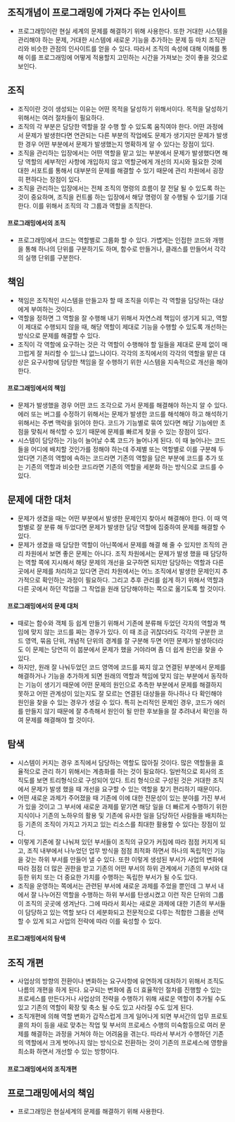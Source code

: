 ## 조직개념이 프로그래밍에 가져다 주는 인사이트
- 프로그래밍이란 현실 세계의 문제를 해결하기 위해 사용한다. 또한 거대한 시스템을 관리해야 하는 문제, 거대한 시스템에 새로운 기능을 추가하는 문제 등 마치 조직관리와 비슷한 관점의 인사이트를 얻을 수 있다. 따라서 조직의 속성에 대해 이해를 통해 이를 프로그래밍에 어떻게 적용할지 고민하는 시간을 가져보는 것이 좋을 것으로 보인다.

## 조직
- 조직이란 것이 생성되는 이유는 어떤 목적을 달성하기 위해서이다. 목적을 달성하기 위해서는 여러 절차들이 필요하다.
- 조직의 각 부분은 담당한 역할을 잘 수행 할 수 있도록 움직여야 한다. 어떤 과정에서 문제가 발생한다면 연관되는 다른 부분의 작업에도 문제가 생기지만 문제가 발생한 경우 어떤 부분에서 문제가 발생했는지 명확하게 알 수 있다는 장점이 있다.
- 조직을 관리하는 입장에서는 어떤 역할을 맡고 있는 부분에서 문제가 발생했다면 해당 역할의 세부적인 사항에 개입하지 않고 역할군에게 개선의 지시와 필요한 것에 대한 서포트를 통해서 대부분의 문제를 해결할 수 있기 때문에 관리 차원에서 굉장히 편하다는 장점이 있다.
- 조직을 관리하는 입장에서는 전체 조직의 명령의 흐름이 잘 전달 될 수 있도록 하는 것이 중요하며, 조직을 컨트롤 하는 입장에서 해당 명령이 잘 수행될 수 있기를 기대한다. 이를 위해서 조직의 각 그룹과 역할을 조직한다.

#### 프로그래밍에서의 조직
- 프로그래밍에서 코드는 역할별로 그룹화 할 수 있다. 가볍게는 인접한 코드와 개행을 통해 하나의 단위를 구분하기도 하며, 함수로 만들거나, 클래스를 만들어서 각각의 실행 단위를 구분한다.

## 책임
- 책임은 조직적인 시스템을 만들고자 할 때 조직을 이루는 각 역할을 담당하는 대상에게 부여하는 것이다.
- 역할을 정하면 그 역할을 잘 수행해 내기 위해서 자연스레 책임이 생기게 되고, 역할이 제대로 수행되지 않을 때, 해당 역할이 제대로 기능을 수행할 수 있도록 개선하는 방식으로 문제를 해결할 수 있다.
- 조직이 각 역할에 요구하는 것은 각 역할이 수행해야 할 일들을 제대로 문제 없이 매끄럽게 잘 처리할 수 있느냐 없느냐이다. 각각의 조직에서의 각각의 역할을 맡은 대상은 요구사항에 담당한 책임을 잘 수행하기 위한 시스템을 지속적으로 개선을 해야 한다.

#### 프로그래밍에서의 책임
- 문제가 발생했을 경우 어떤 코드 조각으로 가서 문제를 해결해야 하는지 알 수 있다. 에러 또는 버그를 수정하기 위해서는 문제가 발생한 코드를 해석해야 하고 해석하기 위해서는 주변 맥락을 읽어야 한다. 코드가 기능별로 묶여 있다면 해당 기능에만 초점을 맞춰서 해석할 수 있기 때문에 문제를 빠르게 찾을 수 있는 장점이 있다.
- 시스템이 담당하는 기능이 늘어날 수록 코드가 늘어나게 된다. 이 때 늘어나는 코드들을 어디에 배치할 것인가를 정해야 하는데 주제별 또는 역할별로 이를 구분해 두었다면 기존의 역할에 속하는 코드라면 기존의 역할을 담은 부분에 코드를 추가 또는 기존의 역할과 비슷한 코드라면 기존의 역할을 세분화 하는 방식으로 코드를 수 있다.

## 문제에 대한 대처
- 문제가 생겼을 때는 어떤 부분에서 발생한 문제인지 찾아서 해결해야 한다. 이 때 역할별로 잘 분류 해 두었다면 문제가 발생한 담당 역할에 집중하여 문제를 해결할 수 있다.
- 문제가 생겼을 때 담당한 역할이 아닌쪽에서 문제를 해결 해 줄 수 있지만 조직의 관리 차원에서 보면 좋은 문제는 아니다. 조직 차원에서는 문제가 발생 했을 때 담당하는 역할 쪽에 지시해서 해당 문제의 개선을 요구하면 되지만 담당하는 역할과 다른 곳에서 문제를 처리하고 있다면 관리 차원에서는 어느 조직에서 발생한 문제인지 추가적으로 확인하는 과정이 필요하다. 그리고 추후 관리를 쉽게 하기 위해서 역할과 다른 곳에서 하던 작업을 그 작업을 원래 담당해야하는 쪽으로 옮기도록 할 것이다.

#### 프로그래밍에서의 문제 대처
- 때로는 함수와 객체 등 쉽게 만들기 위해서 기존에 분류해 두었던 각자의 역할과 책임에 맞지 않는 코드를 짜는 경우가 있다. 이 때 조금 귀찮더라도 각각의 구분한 코드 영역, 묶음 단위, 개념적 단위의 경계를 잘 구분해 두면 어떤 문제가 발생하더라도 이 문제는 당연히 이 붑분에서 문제가 했을 거야라며 좀 더 쉽게 원인을 찾을 수 있다.
- 하지만, 원래 잘 나눠두었던 코드 영역에 코드를 짜지 않고 연결된 부분에서 문제를 해결하거나 기능을 추가하게 되면 원래의 역할과 책임에 맞지 않는 부분에서 동작하는 기능이 생기기 때문에 어떤 문제의 원인으로 추측한 부분에서 문제를 해결하지 못하고 어떤 관계성이 있는지도 잘 모르는 연결된 대상들을 하나하나 다 확인해야 원인을 찾을 수 있는 경우가 생길 수 있다. 특히 논리적인 문제인 경우, 코드가 에러를 만들지 않기 때문에 잘 추측해서 원인이 될 만한 후보들을 잘 추려내서 확인을 하여 문제를 해결해야 할 것이다.

## 탐색
- 시스템이 커지는 경우 조직에서 담당하는 역할도 많아질 것이다. 많은 역할들을 효율적으로 관리 하기 위해서는 계층화를 하는 것이 필요하다. 일반적으로 회사의 조직도를 보면 트리형식으로 구성되어 있다. 트리 형식으로 구성된 것은 거대한 조직에서 문제가 발생 했을 때 개선을 요구할 수 있는 역할을 찾기 편리하기 때문이다.
- 어떤 새로운 과제가 주어졌을 때 기존에 이에 대한 전문성이 있는 분야를 가진 부서가 있을 것이고 그 부서에 새로운 과제를 맡기면 해당 일을 더 빠르게 수행하기 위한 지식이나 기존의 노하우의 활용 및 기존에 유사한 일을 담당하던 사람들을 배치하는 등 기존의 조직이 가지고 가지고 있는 리소스를 최대한 활용할 수 있다는 장점이 있다.
- 이렇게 기존에 잘 나눠져 있던 부서들이 조직의 규모가 커짐에 따라 점점 커지게 되고, 조직 내부에서 나누었던 업무 방식을 점점 최적화 하면서 하나의 독립적인 기능을 갖는 하위 부서를 만들어 낼 수 있다. 또한 이렇게 생성된 부서가 사업의 변화에 따라 점점 더 많은 권한을 받고 기존의 어떤 부서의 하위 관계에서 기존의 부서와 대등한 위치 또는 더 중요한 가치를 수행하는 독립한 부서가 될 수도 있다.
- 조직을 운영하는 쪽에서는 관련된 부서에 새로운 과제를 주었을 뿐인데 그 부서 내에서 잘 나누어진 역할을 수행하는 하위 부서를 탄생시켰고 이런 작은 단위의 그룹이 조직의 곳곳에 생겨난다. 그에 따라서 회사는 새로운 과제에 대한 기존의 부서들이 담당하고 있는 역할 보다 더 세분화되고 전문적으로 다루는 적합한 그룹을 선택할 수 있게 되고 사업의 전략에 따라 이를 육성할 수 있다.

#### 프로그래밍에서의 탐색

## 조직 개편
- 사업상의 방향의 전환이나 변화하는 요구사항에 유연하게 대처하기 위해서 조직도 나름의 개편을 하게 된다. 요구되는 변화에 좀 더 효율적인 절차를 진행할 수 있는 프로세스를 만든다거나 사업상의 전략을 수행하기 위해 새로운 역할이 추가될 수도 있고 기존의 역할이 확장 및 축소 될 수도 있고 사라질 수도 있게 된다. 
- 조직개편에 의해 역할 변화가 갑작스럽게 크게 일어나게 되면 부서간의 업무 프로토콜의 차이 등을 새로 맞추는 작업 및 부서의 프로세스 수행의 미숙함등으로 여러 문제를 해결하는 과정을 거쳐야 하는 어려움을 겪는다. 따라서 부서가 수행하던 기존의 역할에서 크게 벗어나지 않는 방식으로 전환하는 것이 기존의 프로세스에 영향을 최소화 하면서 개선할 수 있는 방향이다.

#### 프로그래밍에서의 조직개편

## 프로그래밍에서의 책임
- 프로그래밍은 현실세계의 문제를 해결하기 위해 사용한다.
